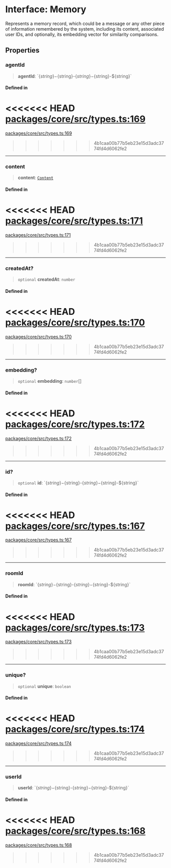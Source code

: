 # Interface: Memory

Represents a memory record, which could be a message or any other piece of information remembered by the system, including its content, associated user IDs, and optionally, its embedding vector for similarity comparisons.

## Properties

### agentId

> **agentId**: \`$\{string\}-$\{string\}-$\{string\}-$\{string\}-$\{string\}\`

#### Defined in

<<<<<<< HEAD
[packages/core/src/types.ts:169](https://github.com/8bitsats/eliza/blob/b6c06b96b915454d08a65f46cfdce8da763cbf85/packages/core/src/types.ts#L169)
=======
[packages/core/src/types.ts:169](https://github.com/ai16z/eliza/blob/7fcf54e7fb2ba027d110afcc319c0b01b3f181dc/packages/core/src/types.ts#L169)
>>>>>>> 4b1caa00b77b5eb23e15d3adc3774fd4d6062fe2

***

### content

> **content**: [`Content`](Content.md)

#### Defined in

<<<<<<< HEAD
[packages/core/src/types.ts:171](https://github.com/8bitsats/eliza/blob/b6c06b96b915454d08a65f46cfdce8da763cbf85/packages/core/src/types.ts#L171)
=======
[packages/core/src/types.ts:171](https://github.com/ai16z/eliza/blob/7fcf54e7fb2ba027d110afcc319c0b01b3f181dc/packages/core/src/types.ts#L171)
>>>>>>> 4b1caa00b77b5eb23e15d3adc3774fd4d6062fe2

***

### createdAt?

> `optional` **createdAt**: `number`

#### Defined in

<<<<<<< HEAD
[packages/core/src/types.ts:170](https://github.com/8bitsats/eliza/blob/b6c06b96b915454d08a65f46cfdce8da763cbf85/packages/core/src/types.ts#L170)
=======
[packages/core/src/types.ts:170](https://github.com/ai16z/eliza/blob/7fcf54e7fb2ba027d110afcc319c0b01b3f181dc/packages/core/src/types.ts#L170)
>>>>>>> 4b1caa00b77b5eb23e15d3adc3774fd4d6062fe2

***

### embedding?

> `optional` **embedding**: `number`[]

#### Defined in

<<<<<<< HEAD
[packages/core/src/types.ts:172](https://github.com/8bitsats/eliza/blob/b6c06b96b915454d08a65f46cfdce8da763cbf85/packages/core/src/types.ts#L172)
=======
[packages/core/src/types.ts:172](https://github.com/ai16z/eliza/blob/7fcf54e7fb2ba027d110afcc319c0b01b3f181dc/packages/core/src/types.ts#L172)
>>>>>>> 4b1caa00b77b5eb23e15d3adc3774fd4d6062fe2

***

### id?

> `optional` **id**: \`$\{string\}-$\{string\}-$\{string\}-$\{string\}-$\{string\}\`

#### Defined in

<<<<<<< HEAD
[packages/core/src/types.ts:167](https://github.com/8bitsats/eliza/blob/b6c06b96b915454d08a65f46cfdce8da763cbf85/packages/core/src/types.ts#L167)
=======
[packages/core/src/types.ts:167](https://github.com/ai16z/eliza/blob/7fcf54e7fb2ba027d110afcc319c0b01b3f181dc/packages/core/src/types.ts#L167)
>>>>>>> 4b1caa00b77b5eb23e15d3adc3774fd4d6062fe2

***

### roomId

> **roomId**: \`$\{string\}-$\{string\}-$\{string\}-$\{string\}-$\{string\}\`

#### Defined in

<<<<<<< HEAD
[packages/core/src/types.ts:173](https://github.com/8bitsats/eliza/blob/b6c06b96b915454d08a65f46cfdce8da763cbf85/packages/core/src/types.ts#L173)
=======
[packages/core/src/types.ts:173](https://github.com/ai16z/eliza/blob/7fcf54e7fb2ba027d110afcc319c0b01b3f181dc/packages/core/src/types.ts#L173)
>>>>>>> 4b1caa00b77b5eb23e15d3adc3774fd4d6062fe2

***

### unique?

> `optional` **unique**: `boolean`

#### Defined in

<<<<<<< HEAD
[packages/core/src/types.ts:174](https://github.com/8bitsats/eliza/blob/b6c06b96b915454d08a65f46cfdce8da763cbf85/packages/core/src/types.ts#L174)
=======
[packages/core/src/types.ts:174](https://github.com/ai16z/eliza/blob/7fcf54e7fb2ba027d110afcc319c0b01b3f181dc/packages/core/src/types.ts#L174)
>>>>>>> 4b1caa00b77b5eb23e15d3adc3774fd4d6062fe2

***

### userId

> **userId**: \`$\{string\}-$\{string\}-$\{string\}-$\{string\}-$\{string\}\`

#### Defined in

<<<<<<< HEAD
[packages/core/src/types.ts:168](https://github.com/8bitsats/eliza/blob/b6c06b96b915454d08a65f46cfdce8da763cbf85/packages/core/src/types.ts#L168)
=======
[packages/core/src/types.ts:168](https://github.com/ai16z/eliza/blob/7fcf54e7fb2ba027d110afcc319c0b01b3f181dc/packages/core/src/types.ts#L168)
>>>>>>> 4b1caa00b77b5eb23e15d3adc3774fd4d6062fe2
